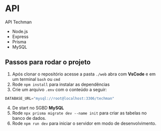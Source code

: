 # API
API Techman
- Node.js
- Express
- Prisma
- MySQL

## Passos para rodar o projeto
1. Após clonar o repositório acesse a pasta `./web` abra com **VsCode** e em um terminal `bash` ou `cmd`
2. Rode `npm install` para instalar as dependências
3. Crie um arquivo `.env` com o conteúdo a seguir:
```js
DATABASE_URL="mysql://root@localhost:3306/techman"
```
4. De start no SGBD **MySQL**
5. Rode `npx prisma migrate dev --name init` para criar as tabelas no banco de dados.
6. Rode `npm run dev` para iniciar o servidor em modo de desenvolvimento.